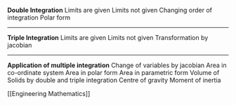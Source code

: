 **Double Integration**
	Limits are given
	Limits not given
	Changing order of integration
	Polar form
****
**Triple Integration**
	Limits are given
	Limits not given
	Transformation by jacobian
****
**Application of multiple integration**
	Change of variables by jacobian
	Area in co-ordinate system
	Area in polar form
	Area in parametric form
	Volume of Solids by double and triple integration
	Centre of gravity
	Moment of inertia

[[Engineering Mathematics]]